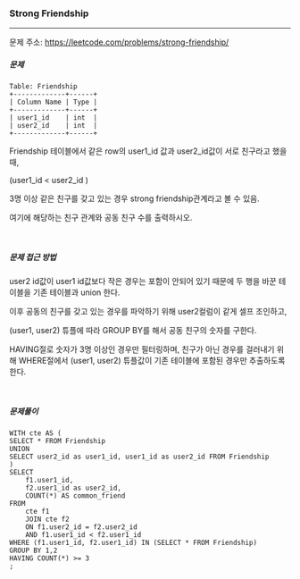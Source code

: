 ### Strong Friendship

------

문제 주소: https://leetcode.com/problems/strong-friendship/



##### 문제

```
Table: Friendship
+-------------+------+
| Column Name | Type |
+-------------+------+
| user1_id    | int  |
| user2_id    | int  |
+-------------+------+
```

Friendship  테이블에서 같은 row의 user1_id 값과 user2_id값이 서로 친구라고 했을 때,    

(user1_id  < user2_id )

3명 이상 같은 친구를 갖고 있는 경우 strong friendship관계라고 볼 수 있음.    

여기에 해당하는 친구 관계와 공동 친구 수를 출력하시오.    

​     

##### 문제 접근 방법

 user2 id값이 user1 id값보다 작은 경우는 포함이 안되어 있기 때문에 두 행을 바꾼 테이블을 기존 테이블과 union 한다.    

이후 공동의 친구를 갖고 있는 경우를 파악하기 위해 user2컬럼이 같게 셀프 조인하고,    

(user1, user2) 튜플에 따라 GROUP BY를 해서 공동 친구의 숫자를 구한다.    

HAVING절로 숫자가 3명 이상인 경우만 필터링하며, 친구가 아닌 경우를 걸러내기 위해 WHERE절에서  (user1, user2) 튜플값이 기존 테이블에 포함된 경우만 추출하도록 한다.    

​     

##### 문제풀이

```
WITH cte AS (
SELECT * FROM Friendship
UNION
SELECT user2_id as user1_id, user1_id as user2_id FROM Friendship
)
SELECT 
    f1.user1_id,
    f2.user1_id as user2_id,
    COUNT(*) AS common_friend
FROM 
    cte f1
    JOIN cte f2
    ON f1.user2_id = f2.user2_id
    AND f1.user1_id < f2.user1_id
WHERE (f1.user1_id, f2.user1_id) IN (SELECT * FROM Friendship)
GROUP BY 1,2
HAVING COUNT(*) >= 3
;
```

